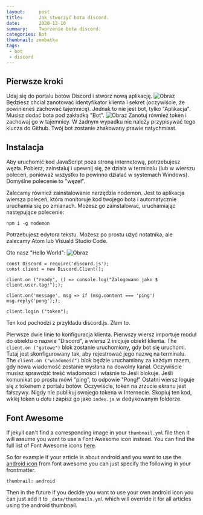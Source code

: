 ```yaml
---
layout:     post
title:      Jak stworzyć bota discord.
date:       2020-12-10
summary:    Tworzenie bota discord.
categories: Bot
thumbnail: zembatka
tags:
 - bot 
 - discord
---
```


## Pierwsze kroki
Udaj się do portalu botów Discord i stwórz nową aplikację.
<img src="https://i.imgur.com/1BlIs18.png" alt="Obraz">
Będziesz chciał zanotować identyfikator klienta i sekret (oczywiście, że powinieneś zachować tajemnicę).
Jednak to nie jest bot, tylko "Aplikacja". Musisz dodać bota pod zakładką "Bot".
<img src="https://i.imgur.com/qRAU5ih.png" alt="Obraz">
Zanotuj również token i zachowaj go w tajemnicy. W żadnym wypadku nie należy przypisywać tego klucza 
do Github. Twój bot zostanie zhakowany prawie natychmiast.
## Instalacja

Aby uruchomić kod JavaScript poza stroną internetową, potrzebujesz węzła. Pobierz, zainstaluj i upewnij się, że działa w terminalu (lub w wierszu poleceń, ponieważ wszystko to powinno działać w systemach Windows). Domyślne polecenie to "węzeł".

Zalecamy również zainstalowanie narzędzia nodemon. Jest to aplikacja wiersza poleceń, która monitoruje kod twojego bota i automatycznie uruchamia się po zmianach. Możesz go zainstalować, uruchamiając następujące polecenie:

```
npm i -g nodemon
```
Potrzebujesz edytora tekstu. Możesz po prostu użyć notatnika, ale zalecamy Atom lub Visuald Studio Code.

Oto nasz "Hello World":
<img src="https://i.imgur.com/qN6hr72.png" alt="Obraz">

```
const Discord = require('discord.js');
const client = new Discord.Client(); 

client.on ("ready", () => console.log("Zalogowano jako $ client.user.tag!"););

client.on('message', msg => if (msg.content === 'ping') 
msg.reply('pong');); 
 
client.login ("token");
```
Ten kod pochodzi z przykładu discord.js. Złam to.

Pierwsze dwie linie to konfiguracja klienta. Pierwszy wiersz importuje moduł do obiektu o nazwie "Discord", a wiersz 2 inicjuje obiekt klienta.
The ```client.on ("gotowe")``` blok zostanie uruchomiony, gdy bot się uruchomi. Tutaj jest skonfigurowany tak, aby rejestrować jego nazwę na terminalu.
The ```client.on ("wiadomość")``` blok będzie uruchamiany za każdym razem, gdy nowa wiadomość zostanie wysłana na dowolny kanał. Oczywiście musisz sprawdzić treść wiadomości i właśnie to Jeśli blokuje. Jeśli komunikat po prostu mówi "ping", to odpowie "Pong!"
Ostatni wiersz loguje się z tokenem z portalu botów. Oczywiście, token na zrzucie ekranu jest fałszywy. Nigdy nie publikuj swojego tokena w Internecie.
Skopiuj ten kod, wklej token u dołu i zapisz go jako ```index.js``` w dedykowanym folderze.

## Font Awesome

If jekyll can't find a corresponding image in your `thumbnail.yml` file then it
will assume you want to use a Font Awesome icon instead. You can find the full
list of Font Awesome icons [here][4].

So for example if your article is about android and you want to use the [android icon][5]
from font awesome you can just specify the following in your frontmatter.

```
thumbnail: android
```

Then in the future if you decide you want to use your own android icon you can just
add it to `_data/thumbnails.yml` which will override it for all articles using
the android thumbnail.

[1]: http://jekyllrb.com/docs/frontmatter/
[2]: http://fortawesome.github.io/Font-Awesome/
[3]: http://imgur.com/
[4]: http://fortawesome.github.io/Font-Awesome/icons/
[5]: http://fortawesome.github.io/Font-Awesome/icon/android/
